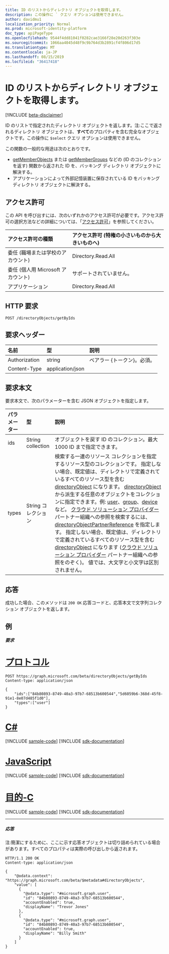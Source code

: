 ```yaml
---
title: ID のリストからディレクトリ オブジェクトを取得します。
description: この操作に ` クエリ オプションは使用できません。
author: davidmu1
localization_priority: Normal
ms.prod: microsoft-identity-platform
doc_type: apiPageType
ms.openlocfilehash: 9544f4dd81041f0282cae3166f28e20d263f303e
ms.sourcegitcommit: 1066aa4045d48f9c9b764d3b2891cf4f806d17d5
ms.translationtype: MT
ms.contentlocale: ja-JP
ms.lasthandoff: 08/15/2019
ms.locfileid: "36417418"
---
```

# <a name="get-directory-objects-from-a-list-of-ids"></a>ID のリストからディレクトリ オブジェクトを取得します。

[!INCLUDE [beta-disclaimer](../../includes/beta-disclaimer.md)]

ID のリストで指定されたディレクトリ オブジェクトを返します。注:ここで返されるディレクトリ オブジェクトは、**すべて**のプロパティを含む完全なオブジェクトです。この操作に `$select` クエリ オプションは使用できません。

この関数の一般的な用途は次のとおりです。

* [getMemberObjects](/graph/api/directoryobject-getmemberobjects.md?view=graph-rest-beta) または [getMemberGroups](/graph/api/directoryobject-getmembergroups.md?view=graph-rest-beta) などの (ID のコレクションを返す) 関数から返された ID を、バッキング ディレクトリ オブジェクトに解決する。
* アプリケーションによって外部記憶装置に保存されている ID をバッキング ディレクトリ オブジェクトに解決する。

## <a name="permissions"></a>アクセス許可

この API を呼び出すには、次のいずれかのアクセス許可が必要です。アクセス許可の選択方法などの詳細については、「[アクセス許可](/graph/permissions-reference)」を参照してください。


|アクセス許可の種類      | アクセス許可 (特権の小さいものから大きいものへ)              |
|:--------------------|:---------------------------------------------------------|
|委任 (職場または学校のアカウント) | Directory.Read.All    |
|委任 (個人用 Microsoft アカウント) | サポートされていません。    |
|アプリケーション | Directory.Read.All |

## <a name="http-request"></a>HTTP 要求

<!-- { "blockType": "ignored" } -->

```http
POST /directoryObjects/getByIds
```

## <a name="request-headers"></a>要求ヘッダー

| 名前       | 型 | 説明|
|:---------------|:--------|:----------|
| Authorization  | string  | ベアラー {トークン}。必須。 |
| Content-Type  | application/json  |

## <a name="request-body"></a>要求本文

要求本文で、次のパラメーターを含む JSON オブジェクトを指定します。

| パラメーター   | 型 |説明|
|:---------------|:--------|:----------|
|ids|String collection| オブジェクトを戻す ID のコレクション。最大 1000 ID まで指定できます。 |
|types|String コレクション| 検索する一連のリソース コレクションを指定するリソース型のコレクションです。 指定しない場合、既定値は、ディレクトリで定義されているすべてのリソース型を含む [directoryObject](/graph/api/resources/directoryobject?view=graph-rest-beta) になります。 [directoryObject](/graph/api/resources/directoryobject?view=graph-rest-beta) から派生する任意のオブジェクトをコレクションに指定できます。例: [user](/graph/api/resources/user?view=graph-rest-beta)、[group](/graph/api/resources/group?view=graph-rest-beta)、[device](/graph/api/resources/device?view=graph-rest-beta) など。 [クラウド ソリューション プロバイダー](https://partner.microsoft.com/en-us/cloud-solution-provider) パートナー組織への参照を検索するには、[directoryObjectPartnerReference](/graph/api/resources/directoryobjectpartnerreference?view=graph-rest-beta) を指定します。 指定しない場合、既定値は、ディレクトリで定義されているすべてのリソース型を含む [directoryObject](/graph/api/resources/directoryobject?view=graph-rest-beta) になります ([クラウド ソリューション プロバイダー](https://partner.microsoft.com/en-us/cloud-solution-provider) パートナー組織への参照をのぞく)。 値では、大文字と小文字は区別されません。|

## <a name="response"></a>応答

成功した場合、このメソッドは `200 OK` 応答コードと、応答本文で文字列コレクション オブジェクトを返します。

## <a name="example"></a>例

##### <a name="request"></a>要求


# <a name="httptabhttp"></a>[プロトコル](#tab/http)
<!-- {
  "blockType": "request",
  "name": "directoryobject_getByIds"
}-->

```http
POST https://graph.microsoft.com/beta/directoryObjects/getByIds
Content-type: application/json

{
    "ids":["84b80893-8749-40a3-97b7-68513b600544","5d6059b6-368d-45f8-91e1-8e07d485f1d0"],
    "types":["user"]
}
```
# <a name="ctabcsharp"></a>[C#](#tab/csharp)
[!INCLUDE [sample-code](../includes/snippets/csharp/directoryobject-getbyids-csharp-snippets.md)]
[!INCLUDE [sdk-documentation](../includes/snippets/snippets-sdk-documentation-link.md)]

# <a name="javascripttabjavascript"></a>[JavaScript](#tab/javascript)
[!INCLUDE [sample-code](../includes/snippets/javascript/directoryobject-getbyids-javascript-snippets.md)]
[!INCLUDE [sdk-documentation](../includes/snippets/snippets-sdk-documentation-link.md)]

# <a name="objective-ctabobjc"></a>[目的-C](#tab/objc)
[!INCLUDE [sample-code](../includes/snippets/objc/directoryobject-getbyids-objc-snippets.md)]
[!INCLUDE [sdk-documentation](../includes/snippets/snippets-sdk-documentation-link.md)]

---


##### <a name="response"></a>応答

注:簡潔にするために、ここに示す応答オブジェクトは切り詰められている場合があります。すべてのプロパティは実際の呼び出しから返されます。

<!-- {
  "blockType": "response",
  "truncated": true,
  "@odata.type": "microsoft.graph.directoryObject",
  "isCollection": true
} -->

```http
HTTP/1.1 200 OK
Content-type: application/json

{
    "@odata.context": "https://graph.microsoft.com/beta/$metadata#directoryObjects",
    "value": [
      {
        "@odata.type": "#microsoft.graph.user",
        "id": "84b80893-8749-40a3-97b7-68513b600544",
        "accountEnabled": true,
        "displayName": "Trevor Jones"
      },
      {
        "@odata.type": "#microsoft.graph.user",
        "id": "84b80893-8749-40a3-97b7-68513b600544",
        "accountEnabled": true,
        "displayName": "Billy Smith"
      }
    ]
}
```

<!-- uuid: 8fcb5dbc-d5aa-4681-8e31-b001d5168d79
2015-10-25 14:57:30 UTC -->
<!--
{
  "type": "#page.annotation",
  "description": "directoryObject: getById",
  "keywords": "",
  "section": "documentation",
  "tocPath": "",
  "suppressions": [
  ]
}
-->
